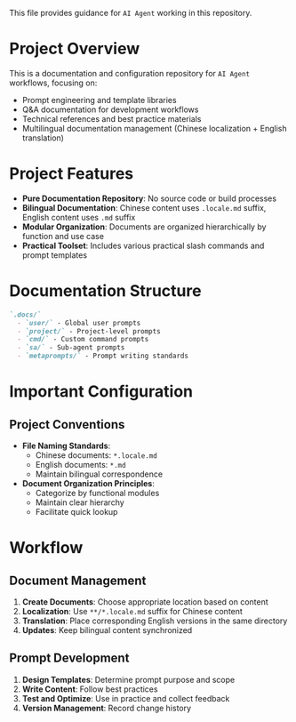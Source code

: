 This file provides guidance for `AI Agent` working in this repository.




# Project Overview

This is a documentation and configuration repository for `AI Agent` workflows, focusing on:
- Prompt engineering and template libraries
- Q&A documentation for development workflows
- Technical references and best practice materials
- Multilingual documentation management (Chinese localization + English translation)




# Project Features

- **Pure Documentation Repository**: No source code or build processes
- **Bilingual Documentation**: Chinese content uses `.locale.md` suffix, English content uses `.md` suffix
- **Modular Organization**: Documents are organized hierarchically by function and use case
- **Practical Toolset**: Includes various practical slash commands and prompt templates




# Documentation Structure

```md
`.docs/`
  - `user/` - Global user prompts
  - `project/` - Project-level prompts
  - `cmd/` - Custom command prompts
  - `sa/` - Sub-agent prompts
  - `metaprompts/` - Prompt writing standards
```




# Important Configuration

## Project Conventions
- **File Naming Standards**:
  - Chinese documents: `*.locale.md`
  - English documents: `*.md`
  - Maintain bilingual correspondence
- **Document Organization Principles**:
  - Categorize by functional modules
  - Maintain clear hierarchy
  - Facilitate quick lookup




# Workflow

## Document Management
1. **Create Documents**: Choose appropriate location based on content
2. **Localization**: Use `**/*.locale.md` suffix for Chinese content
3. **Translation**: Place corresponding English versions in the same directory
4. **Updates**: Keep bilingual content synchronized

## Prompt Development
1. **Design Templates**: Determine prompt purpose and scope
2. **Write Content**: Follow best practices
3. **Test and Optimize**: Use in practice and collect feedback
4. **Version Management**: Record change history
